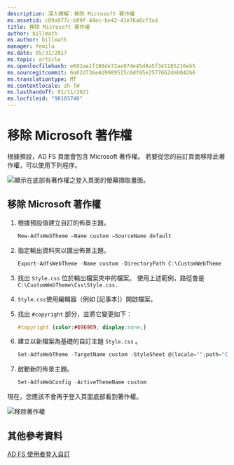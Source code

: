 ```yaml
---
description: 深入瞭解：移除 Microsoft 著作權
ms.assetid: c89a977c-b09f-44ec-be42-41e76a6cf3ad
title: 移除 Microsoft 著作權
author: billmath
ms.author: billmath
manager: femila
ms.date: 05/31/2017
ms.topic: article
ms.openlocfilehash: e602ae1f188de72ae974e45d8a5f341185216eb5
ms.sourcegitcommit: 6a62d736e4d9989515c6df85e2577662deb042b6
ms.translationtype: MT
ms.contentlocale: zh-TW
ms.lasthandoff: 01/11/2021
ms.locfileid: "98103740"
---
```

# <a name="remove-the-microsoft-copyright"></a>移除 Microsoft 著作權



根據預設，AD FS 頁面會包含 Microsoft 著作權。 若要從您的自訂頁面移除此著作權，可以使用下列程序。

![顯示在底部有著作權之登入頁面的螢幕擷取畫面。](media/AD-FS-user-sign-in-customization/ADFS_Blue_Custom1.png)

## <a name="to-remove-the-microsoft-copyright"></a>移除 Microsoft 著作權

1. 根據預設值建立自訂的佈景主題。

   ```powershell
   New-AdfsWebTheme –Name custom –SourceName default
   ```

2. 指定輸出資料夾以匯出佈景主題。

   ```powershell
   Export-AdfsWebTheme -Name custom -DirectoryPath C:\CustomWebTheme
   ```

3. 找出 `Style.css` 位於輸出檔案夾中的檔案。 使用上述範例，路徑會是 `C:\CustomWebTheme\Css\Style.css.`

4. `Style.css`使用編輯器（例如 [記事本]）開啟檔案。

5. 找出 `#copyright` 部分，並將它變更如下：

   ```css
   #copyright {color:#696969; display:none;}
   ```

6. 建立以新檔案為基礎的自訂主題 `Style.css` 。

   ```powershell
   Set-AdfsWebTheme -TargetName custom -StyleSheet @{locale="";path="C:\customWebTheme\css\style.css"}
   ```

7. 啟動新的佈景主題。

   ```powershell
   Set-AdfsWebConfig -ActiveThemeName custom
   ```

現在，您應該不會再于登入頁面底部看到著作權。

![移除著作權](media/AD-FS-user-sign-in-customization/ADFS_Blue_Custom1a.png)

## <a name="additional-references"></a>其他參考資料
[AD FS 使用者登入自訂](AD-FS-user-sign-in-customization.md)
